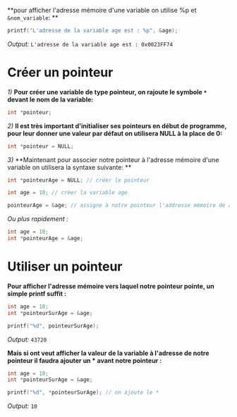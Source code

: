 **pour afficher l'adresse mémoire d'une variable on utilise %p et `&nom_variable`: **
```C
printf("L'adresse de la variable age est : %p", &age);
```
*Output:* `L'adresse de la variable age est : 0x0023FF74`

# Créer un pointeur
*1)* **Pour créer une variable de type pointeur, on rajoute le symbole `*`  devant le nom de la variable:**
```C
int *pointeur;
```

*2)* **Il est très important d'initialiser ses pointeurs en début de programme, pour leur donner une valeur par défaut on utilisera NULL à la place de 0:**
```C
int *pointeur = NULL;
```

*3)* **Maintenant pour associer notre pointeur à l'adresse mémoire d'une variable on utilisera la syntaxe suivante: **
```C
int *pointeurAge = NULL; // créer le pointeur

int age = 10; // créer la variable age

pointeurAge = &age; // assigne à notre pointeur l'addresse mémoire de age
```

*Ou plus rapidement :*
```C
int age = 10;
int *pointeurAge = &age;
```


# Utiliser un pointeur
**Pour afficher l'adresse mémoire vers laquel notre pointeur pointe, un simple printf suffit :**
```C
int age = 10;
int *pointeurSurAge = &age;

printf("%d", pointeurSurAge);
```
*Output:* `43720`

**Mais si ont veut afficher la valeur de la variable à l'adresse de notre pointeur il faudra ajouter un * avant notre pointeur :**
```C
int age = 10;
int *pointeurSurAge = &age;

printf("%d", *pointeurSurAge); // on ajoute le *
```
*Output:* `10`
